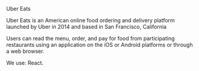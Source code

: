 Uber Eats


Uber Eats is an American online food ordering and delivery platform launched by Uber in 2014 and based in San Francisco, California

Users can read the menu, order, and pay for food from participating restaurants using an application on the iOS or Android platforms or through a web browser.

We use: React.